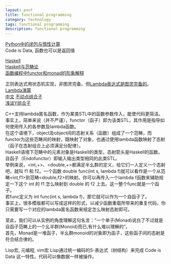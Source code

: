 ```yaml
---
layout: post
title: functional programming
category: technology
tags: functional programming
description: functional programming
---
```


[Python中的闭包与惰性计算](https://blog.csdn.net/Solo95/article/details/78844141)  
Code is Data, 函数也可以是返回值

[Haskell](https://www.w3cschool.cn/hsriti/)  
[Haskell与范畴论](https://www.cnblogs.com/catch/p/3973104.html)  
[函数编程中functor和monad的形象解释](https://www.jdon.com/idea/functor-monad.html)  

正则表达式用状态机实现，非图灵完备。但[Lambda表达式是图灵完备的](http://chillyc.info/2017/Lambda%E8%A1%A8%E8%BE%BE%E5%BC%8F%E4%B8%8E%E5%9B%BE%E7%81%B5%E5%AE%8C%E5%A4%87/)。  
[Lambda演算](https://en.wikipedia.org/wiki/Lambda_calculus)  
[中文](https://www.cnblogs.com/kirohuji/p/7080876.html)
[不动点组合子](https://zh.wikipedia.org/wiki/%E4%B8%8D%E5%8A%A8%E7%82%B9%E7%BB%84%E5%90%88%E5%AD%90)  
[浅谈Y组合子](http://jjyy.guru/y-combinator)  

C++支持lambda匿名函数，作为某类STL中的函数参数传入，能使代码更简洁。  
事实上，简单来说（并不严谨），functor（函子）即为该类STL，其作用是指导如何使用传入的各参数及lambda函数。  
在这个语境下，object及object间的态射关系（函数）组成了一个范畴，而functor为这些范畴间的映射，既映射了对象，也通过使用lambda函数映射了态射（函子在态射组合上必须满足分配律）。  
Haskell语境下范畴中的元素对象是Haskell的类型，态射箭头是Haskell的函数。  
自函子（Endofunctor）即输入输出类型相同的此类STL。  
举例来说，<int,+>、<double,+>都满足半幺群的定义，给它们一人定义一个态射吧，就叫 f1 和 f2。一个函数 double func(int s, lambda f)就可以看作是一个从范畴<int,f1>到范畴<double,f2>的映射。你可以再传入一个lambda f函数来辅助规定一下这个 int 的 f1 怎么映射到 double 的 f2 上去。这一整个func就是一个函子。  
若func定义为 int func(int s, lambda f)，那它就可以作为一个自函子了。  
事实上，很多模版都可以写成这样的形式，以减少函数重载所带来的重复代码，你只需要写一个对应的lambda匿名函数来规定怎么映射态射即可。 

至此，我们可以从实例的角度理解这句名言：“一个单子(Monad)说白了不过就是自函子范畴上的一个幺半群(Monoid)而已,有什么难以理解的”。  
首先，Monad是一堆函子，半幺群monoid的对象即为函子，这些函子间的态射是符合结合律的。  


Lisp宏, 元编程, vim宏
Lisp通过统一编码的S-表达式（树结构）来完成 Code is Data 这一特性。代码可以像数据一样被操作。  